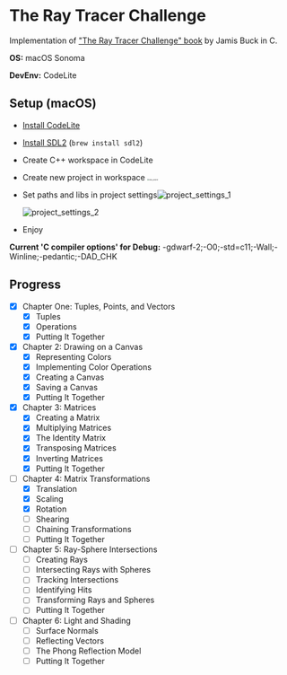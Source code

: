 # The Ray Tracer Challenge

Implementation of ["The Ray Tracer Challenge" book](https://pragprog.com/titles/jbtracer/the-ray-tracer-challenge/) by Jamis Buck in C.

**OS:** macOS Sonoma

**DevEnv:** CodeLite

## Setup (macOS)

- [Install CodeLite](https://codelite.org)

- [Install SDL2](https://formulae.brew.sh/formula/sdl2) (`brew install sdl2`)

- Create C++ workspace in CodeLite

- Create new project in workspace
  <img src="readme_assets/new_project.png" alt="new_project" style="zoom:20%;" />

- Set paths and libs in project settings<img src="readme_assets/proj_settings_1.png" alt="project_settings_1" />

  <img src="readme_assets/proj_settings_2.png" alt="project_settings_2" />

- Enjoy



**Current 'C compiler options' for Debug:** -gdwarf-2;-O0;-std=c11;-Wall;-Winline;-pedantic;-DAD_CHK



## Progress

- [x] Chapter One: Tuples, Points, and Vectors
  - [x] Tuples
  - [x] Operations
  - [x] Putting It Together
- [x] Chapter 2: Drawing on a Canvas
  - [x] Representing Colors
  - [x] Implementing Color Operations
  - [x] Creating a Canvas
  - [x] Saving a Canvas
  - [x] Putting It Together
- [x] Chapter 3: Matrices
  - [x] Creating a Matrix
  - [x] Multiplying Matrices
  - [x] The Identity Matrix
  - [x] Transposing Matrices
  - [x] Inverting Matrices
  - [x] Putting It Together
- [ ] Chapter 4: Matrix Transformations
  - [x] Translation
  - [x] Scaling
  - [x] Rotation
  - [ ] Shearing
  - [ ] Chaining Transformations
  - [ ] Putting It Together
- [ ] Chapter 5: Ray-Sphere Intersections
  - [ ] Creating Rays
  - [ ] Intersecting Rays with Spheres
  - [ ] Tracking Intersections
  - [ ] Identifying Hits
  - [ ] Transforming Rays and Spheres
  - [ ] Putting It Together
- [ ] Chapter 6: Light and Shading
  - [ ] Surface Normals
  - [ ] Reflecting Vectors
  - [ ] The Phong Reflection Model
  - [ ] Putting It Together